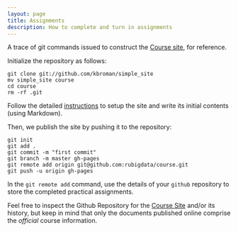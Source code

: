 ```yaml
---
layout: page
title: Assignments
description: How to complete and turn in assignments
---
```


A trace of git commands issued to construct the [Course site](http://rubigdata.github.io/course), for reference.

Initialize the repository as follows:

```
git clone git://github.com/kbroman/simple_site
mv simple_site course
cd course
rm -rf .git
```

Follow the detailed [instructions](http://kbroman.org/simple_site/pages/independent_site.html) to setup the site
and write its initial contents (using Markdown).

Then, we publish the site by pushing it to the repository:

```
git init
git add .
git commit -m "first commit"
git branch -m master gh-pages
git remote add origin git@github.com:rubigdata/course.git
git push -u origin gh-pages
```

In the `git remote add` command, use the details of your `github` repository to store the completed practical assignments.

Feel free to inspect the Github Repository for the [Course Site](https://github.com/rubigdata/course) and/or its
history, but keep in mind that only the documents published online comprise the *official* course information.
